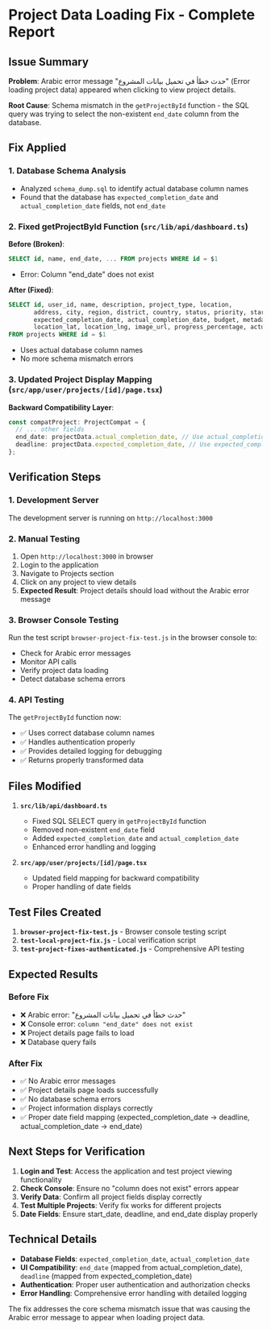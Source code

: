 # Project Data Loading Fix - Complete Report

## Issue Summary
**Problem**: Arabic error message "حدث خطأ في تحميل بيانات المشروع" (Error loading project data) appeared when clicking to view project details.

**Root Cause**: Schema mismatch in the `getProjectById` function - the SQL query was trying to select the non-existent `end_date` column from the database.

## Fix Applied

### 1. Database Schema Analysis
- Analyzed `schema_dump.sql` to identify actual database column names
- Found that the database has `expected_completion_date` and `actual_completion_date` fields, not `end_date`

### 2. Fixed getProjectById Function (`src/lib/api/dashboard.ts`)
**Before (Broken)**:
```sql
SELECT id, name, end_date, ... FROM projects WHERE id = $1
```
- Error: Column "end_date" does not exist

**After (Fixed)**:
```sql
SELECT id, user_id, name, description, project_type, location, 
       address, city, region, district, country, status, priority, start_date, 
       expected_completion_date, actual_completion_date, budget, metadata, is_active, created_at, updated_at,
       location_lat, location_lng, image_url, progress_percentage, actual_cost, currency
FROM projects WHERE id = $1
```
- Uses actual database column names
- No more schema mismatch errors

### 3. Updated Project Display Mapping (`src/app/user/projects/[id]/page.tsx`)
**Backward Compatibility Layer**:
```typescript
const compatProject: ProjectCompat = {
  // ... other fields
  end_date: projectData.actual_completion_date, // Use actual_completion_date as end_date
  deadline: projectData.expected_completion_date, // Use expected_completion_date as deadline
};
```

## Verification Steps

### 1. Development Server
The development server is running on `http://localhost:3000`

### 2. Manual Testing
1. Open `http://localhost:3000` in browser
2. Login to the application  
3. Navigate to Projects section
4. Click on any project to view details
5. **Expected Result**: Project details should load without the Arabic error message

### 3. Browser Console Testing
Run the test script `browser-project-fix-test.js` in the browser console to:
- Check for Arabic error messages
- Monitor API calls
- Verify project data loading
- Detect database schema errors

### 4. API Testing
The `getProjectById` function now:
- ✅ Uses correct database column names
- ✅ Handles authentication properly
- ✅ Provides detailed logging for debugging
- ✅ Returns properly transformed data

## Files Modified

1. **`src/lib/api/dashboard.ts`**
   - Fixed SQL SELECT query in `getProjectById` function
   - Removed non-existent `end_date` field
   - Added `expected_completion_date` and `actual_completion_date`
   - Enhanced error handling and logging

2. **`src/app/user/projects/[id]/page.tsx`**
   - Updated field mapping for backward compatibility
   - Proper handling of date fields

## Test Files Created

1. **`browser-project-fix-test.js`** - Browser console testing script
2. **`test-local-project-fix.js`** - Local verification script
3. **`test-project-fixes-authenticated.js`** - Comprehensive API testing

## Expected Results

### Before Fix
- ❌ Arabic error: "حدث خطأ في تحميل بيانات المشروع"
- ❌ Console error: `column "end_date" does not exist`
- ❌ Project details page fails to load
- ❌ Database query fails

### After Fix
- ✅ No Arabic error messages
- ✅ Project details page loads successfully
- ✅ No database schema errors
- ✅ Project information displays correctly
- ✅ Proper date field mapping (expected_completion_date → deadline, actual_completion_date → end_date)

## Next Steps for Verification

1. **Login and Test**: Access the application and test project viewing functionality
2. **Check Console**: Ensure no "column does not exist" errors appear
3. **Verify Data**: Confirm all project fields display correctly
4. **Test Multiple Projects**: Verify fix works for different projects
5. **Date Fields**: Ensure start_date, deadline, and end_date display properly

## Technical Details

- **Database Fields**: `expected_completion_date`, `actual_completion_date`
- **UI Compatibility**: `end_date` (mapped from actual_completion_date), `deadline` (mapped from expected_completion_date)
- **Authentication**: Proper user authentication and authorization checks
- **Error Handling**: Comprehensive error handling with detailed logging

The fix addresses the core schema mismatch issue that was causing the Arabic error message to appear when loading project data.
